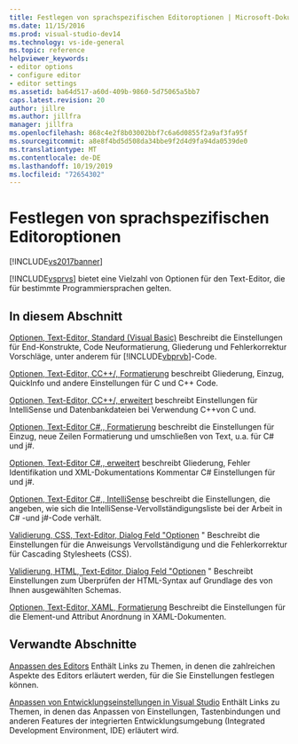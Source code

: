 ```yaml
---
title: Festlegen von sprachspezifischen Editoroptionen | Microsoft-Dokumentation
ms.date: 11/15/2016
ms.prod: visual-studio-dev14
ms.technology: vs-ide-general
ms.topic: reference
helpviewer_keywords:
- editor options
- configure editor
- editor settings
ms.assetid: ba64d517-a60d-409b-9860-5d75065a5bb7
caps.latest.revision: 20
author: jillre
ms.author: jillfra
manager: jillfra
ms.openlocfilehash: 868c4e2f8b03002bbf7c6a6d0855f2a9af3fa95f
ms.sourcegitcommit: a8e8f4bd5d508da34bbe9f2d4d9fa94da0539de0
ms.translationtype: MT
ms.contentlocale: de-DE
ms.lasthandoff: 10/19/2019
ms.locfileid: "72654302"
---
```

# <a name="setting-language-specific-editor-options"></a>Festlegen von sprachspezifischen Editoroptionen
[!INCLUDE[vs2017banner](../../includes/vs2017banner.md)]

[!INCLUDE[vsprvs](../../includes/vsprvs-md.md)] bietet eine Vielzahl von Optionen für den Text-Editor, die für bestimmte Programmiersprachen gelten.

## <a name="in-this-section"></a>In diesem Abschnitt
 [Optionen, Text-Editor, Standard (Visual Basic)](../../ide/reference/options-text-editor-basic-visual-basic.md) Beschreibt die Einstellungen für End-Konstrukte, Code Neuformatierung, Gliederung und Fehlerkorrektur Vorschläge, unter anderem für [!INCLUDE[vbprvb](../../includes/vbprvb-md.md)]-Code.

 [Optionen, Text-Editor, CC++/, Formatierung](../../ide/reference/options-text-editor-c-cpp-formatting.md) beschreibt Gliederung, Einzug, QuickInfo und andere Einstellungen für C und C++ Code.

 [Optionen, Text-Editor, CC++/, erweitert](../../ide/reference/options-text-editor-c-cpp-advanced.md) beschreibt Einstellungen für IntelliSense und Datenbankdateien bei Verwendung C++von C und.

 [Optionen, Text-Editor C#,, Formatierung](../../ide/reference/options-text-editor-csharp-formatting.md) beschreibt die Einstellungen für Einzug, neue Zeilen Formatierung und umschließen von Text, u.a. für C# und j#.

 [Optionen, Text-Editor C#,, erweitert](../../ide/reference/options-text-editor-csharp-advanced.md) beschreibt Gliederung, Fehler Identifikation und XML-Dokumentations Kommentar C# Einstellungen für und j#.

 [Optionen, Text-Editor C#,, IntelliSense](../../ide/reference/options-text-editor-csharp-intellisense.md) beschreibt die Einstellungen, die angeben, wie sich die IntelliSense-Vervollständigungsliste bei der Arbeit in C# -und j#-Code verhält.

 [Validierung, CSS, Text-Editor, Dialog Feld "Optionen](https://msdn.microsoft.com/library/5afe0808-16bb-420f-b620-7ca1a4d9f2cc) " Beschreibt die Einstellungen für die Anweisungs Vervollständigung und die Fehlerkorrektur für Cascading Stylesheets (CSS).

 [Validierung, HTML, Text-Editor, Dialog Feld "Optionen](https://msdn.microsoft.com/library/9c24ecfe-263e-4bf1-88de-d01be3992863) " Beschreibt Einstellungen zum Überprüfen der HTML-Syntax auf Grundlage des von Ihnen ausgewählten Schemas.

 [Optionen, Text-Editor, XAML, Formatierung](../../ide/reference/options-text-editor-xaml-formatting.md) Beschreibt die Einstellungen für die Element-und Attribut Anordnung in XAML-Dokumenten.

## <a name="related-sections"></a>Verwandte Abschnitte
 [Anpassen des Editors](../../ide/customizing-the-editor.md) Enthält Links zu Themen, in denen die zahlreichen Aspekte des Editors erläutert werden, für die Sie Einstellungen festlegen können.

 [Anpassen von Entwicklungseinstellungen in Visual Studio](https://msdn.microsoft.com/22c4debb-4e31-47a8-8f19-16f328d7dcd3) Enthält Links zu Themen, in denen das Anpassen von Einstellungen, Tastenbindungen und anderen Features der integrierten Entwicklungsumgebung (Integrated Development Environment, IDE) erläutert wird.
